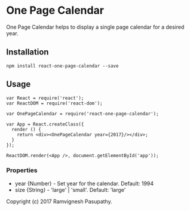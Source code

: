 # One Page Calendar

One Page Calendar helps to display a single page calendar for a desired year.

## Installation

```
npm install react-one-page-calendar --save
```

## Usage

```
var React = require('react');
var ReactDOM = require('react-dom');

var OnePageCalendar = require('react-one-page-calendar');

var App = React.createClass({
  render () {
    return <div><OnePageCalendar year={2017}/></div>;
  }
});

ReactDOM.render(<App />, document.getElementById('app'));
```

### Properties

* year {Number} - Set year for the calendar. Default: 1994
* size {String} - 'large' | 'small'. Default: 'large'
 
Copyright (c) 2017 Ramvignesh Pasupathy.
